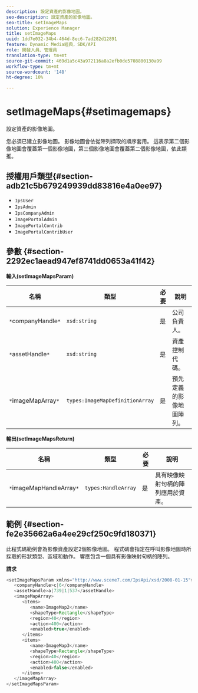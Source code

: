 ```yaml
---
description: 設定資產的影像地圖。
seo-description: 設定資產的影像地圖。
seo-title: setImageMaps
solution: Experience Manager
title: setImageMaps
uuid: 1dd7e032-34b4-464d-8ec6-7ad282d12891
feature: Dynamic Media經典，SDK/API
role: 開發人員、管理員
translation-type: tm+mt
source-git-commit: 469d1a5c43a972116a8a2efb0de5708800130a99
workflow-type: tm+mt
source-wordcount: '148'
ht-degree: 10%

---
```



# setImageMaps{#setimagemaps}

設定資產的影像地圖。

您必須已建立影像地圖。 影像地圖會依從陣列擷取的順序套用。 這表示第二個影像地圖會覆蓋第一個影像地圖，第三個影像地圖會覆蓋第二個影像地圖，依此類推。

## 授權用戶類型{#section-adb21c5b679249939dd83816e4a0ee97}

* `IpsUser`
* `IpsAdmin`
* `IpsCompanyAdmin`
* `ImagePortalAdmin`
* `ImagePortalContrib`
* `ImagePortalContribUser`

## 參數 {#section-2292ec1aead947ef8741dd0653a41f42}

**輸入(setImageMapsParam)**

| 名稱 | 類型 | 必要 | 說明 |
|---|---|---|---|
| `*`companyHandle`*` | `xsd:string` | 是 | 公司負責人。 |
| `*`assetHandle`*` | `xsd:string` | 是 | 資產控制代碼。 |
| `*`imageMapArray`*` | `types:ImageMapDefinitionArray` | 是 | 預先定義的影像地圖陣列。 |

**輸出(setImageMapsReturn)**

| 名稱 | 類型 | 必要 | 說明 |
|---|---|---|---|
| `*`imageMapHandleArray`*` | `types:HandleArray` | 是 | 具有映像映射句柄的陣列應用於資產。 |

## 範例 {#section-fe2e35662a6a4ee29cf250c9fd180371}

此程式碼範例會為影像資產設定2個影像地圖。 程式碼會指定在呼叫影像地圖時所採取的形狀類型、區域和動作。 響應包含一個具有影像映射句柄的陣列。

**請求**

```java
<setImageMapsParam xmlns="http://www.scene7.com/IpsApi/xsd/2008-01-15">
   <companyHandle>c|6</companyHandle>
   <assetHandle>a|739|1|537</assetHandle>
   <imageMapArray>
      <items>
         <name>ImageMap2</name>
         <shapeType>Rectangle</shapeType>
         <region>40</region>
         <action>400</action>
         <enabled>true</enabled>
      </items>
      <items>
         <name>ImageMap3</name>
         <shapeType>Rectangle</shapeType>
         <region>40</region>
         <action>400</action>
         <enabled>false</enabled>
      </items>
   </imageMapArray>
</setImageMapsParam>
```

